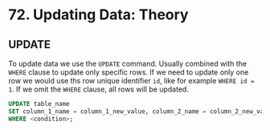 # 72. Updating Data: Theory

## UPDATE

To update data we use the `UPDATE` command. Usually combined with the `WHERE` clause to update only specific rows. If we need to update only one row we would use ths row unique identifier `id`, like for example `WHERE id = 1`. If we omit the `WHERE` clause, all rows will be updated.

```SQL
UPDATE table_name
SET column_1_name = column_1_new_value, column_2_name = column_2_new_value
WHERE <condition>;
```
